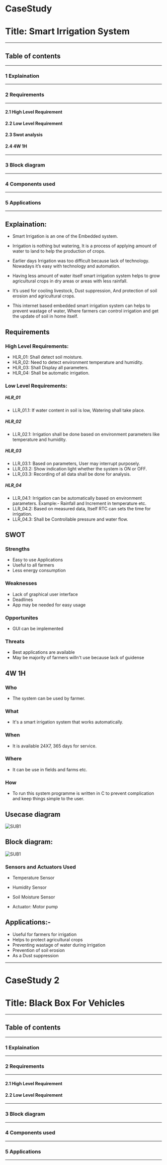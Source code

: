 # CaseStudy
# Title: Smart Irrigation System
---------------------------------------------------------------------------------------------------------------------------------------------------------------------------------
## Table of contents 
---------------------------------------------------------------------------------------------------------------------------------------------------------------------------------
### 1 Explaination
---------------------------------------------------------------------------------------------------------------------------------------------------------------------------------
### 2 Requirements
---------------------------------------------------------------------------------------------------------------------------------------------------------------------------------
#### 2.1 High Level Requirement
#### 2.2 Low Level Requirement
#### 2.3 Swot analysis
#### 2.4 4W 1H
---------------------------------------------------------------------------------------------------------------------------------------------------------------------------------
### 3 Block diagram
---------------------------------------------------------------------------------------------------------------------------------------------------------------------------------
### 4 Components used
---------------------------------------------------------------------------------------------------------------------------------------------------------------------------------
### 5 Applications
---------------------------------------------------------------------------------------------------------------------------------------------------------------------------------

## Explaination:
* Smart Irrigation is an one of the Embedded system.

* Irrigation is nothing but watering, It is a process of applying amount of water to land to help the production of crops.

*	Earlier days Irrigation was too difficult because lack of technology. Nowadays it’s easy with technology and automation.

* Having less amount of water itself smart irrigation system helps to grow agricultural crops in dry areas or areas with less rainfall.

* It’s used for cooling livestock, Dust suppression, And protection of soil erosion and agricultural crops.

* This internet based embedded smart irrigation system can helps to prevent wastage of water, Where farmers can control irrigation and get the update of soil in home itself.


## Requirements

### High Level Requirements:

* HLR_01: Shall detect soil moisture.
* HLR_02: Need to detect environment temperature and humidity.
* HLR_03: Shall Display all parameters.
* HLR_04: Shall be automatic irrigation.


### Low Level Requirements:

##### HLR_01 
* LLR_01.1: If water content in soil is low, Watering shall take place.

##### HLR_02
* LLR_02.1: Irrigation shall be done based on environment parameters like temperature and humidity.

##### HLR_03
* LLR_03.1: Based on parameters, User may interrupt purposely.
* LLR_03.2: Show indication light whether the system is ON or OFF.
* LLR_03.3: Recording of all data shall be done for analysis.

##### HLR_04
* LLR_04.1: Irrigation can be automatically based on environment parameters. Example:- Rainfall and Increment in temperature etc.
* LLR_04.2: Based on measured data, Itself RTC can sets the time for irrigation.
* LLR_04.3: Shall be Controllable pressure and water flow. 


## SWOT

### Strengths
* Easy to use Applications
* Useful to all farmers
* Less energy consumption

### Weaknesses
* Lack of graphical user interface
* Deadlines
* App may be needed for easy usage

### Opportunites
* GUI can be implemented

### Threats
* Best applications are available
* May be majority of farmers willn't use because lack of guidense

## 4W 1H
### Who
* The system can be used by farmer.
### What
* It's a smart irrigation system that works automatically.
### When
* It is available 24X7, 365 days for service.
### Where
* It can be use in fields and farms etc.
### How
* To run this system programme is written in C to prevent complication and keep things simple to the user.



## Usecase diagram
![SUB1](https://user-images.githubusercontent.com/46900710/155594169-ad7f66e2-8846-4877-b82e-d457b2e94955.JPG)


## Block diagram:


![SUB1](https://user-images.githubusercontent.com/46900710/155594428-95cddf68-5206-479b-b818-4d94d2e5b5c8.JPG)

### Sensors and Actuators Used

* Temperature Sensor
* Humidity Sensor
* Soil Moisture Sensor

* Actuator: Motor pump


## Applications:-

*	Useful for farmers for irrigation
* Helps to protect agricultural crops
*	Preventing wastage of water during irrigation
*	Prevention of soil erosion
*	As a Dust suppression

---------------------------------------------------------------------------------------------------------------------------------------------------------------------------------
# CaseStudy 2

# Title: Black Box For Vehicles
---------------------------------------------------------------------------------------------------------------------------------------------------------------------------------
## Table of contents       
---------------------------------------------------------------------------------------------------------------------------------------------------------------------------------
### 1 Explaination
---------------------------------------------------------------------------------------------------------------------------------------------------------------------------------
### 2 Requirements
---------------------------------------------------------------------------------------------------------------------------------------------------------------------------------
#### 2.1 High Level Requirement
#### 2.2 Low Level Requirement
---------------------------------------------------------------------------------------------------------------------------------------------------------------------------------
### 3 Block diagram
---------------------------------------------------------------------------------------------------------------------------------------------------------------------------------
### 4 Components used
---------------------------------------------------------------------------------------------------------------------------------------------------------------------------------
### 5 Applications
---------------------------------------------------------------------------------------------------------------------------------------------------------------------------------



